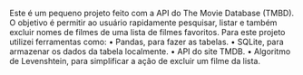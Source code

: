 Este é um pequeno projeto feito com a API do The Movie Database (TMBD). O objetivo é permitir ao usuário rapidamente pesquisar, listar e também excluir nomes de filmes de uma lista de filmes favoritos. 
Para este projeto utilizei ferramentas como:
• Pandas, para fazer as tabelas.
• SQLite, para armazenar os dados da tabela localmente.
• API do site TMDB.
• Algoritmo de Levenshtein, para simplificar a ação de excluir um filme da lista.


